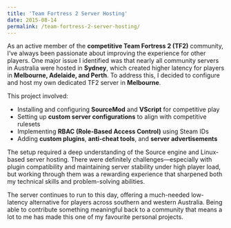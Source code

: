 ```yaml
---
title: 'Team Fortress 2 Server Hosting'
date: 2015-08-14
permalink: /team-fortress-2-server-hosting/
---
```

As an active member of the **competitive Team Fortress 2 (TF2)** community, I’ve always been passionate about improving the experience for other players. One major issue I identified was that nearly all community servers in Australia were hosted in **Sydney**, which created higher latency for players in **Melbourne, Adelaide, and Perth**. To address this, I decided to configure and host my own dedicated TF2 server in **Melbourne**.

This project involved:
- Installing and configuring **SourceMod** and **VScript** for competitive play
- Setting up **custom server configurations** to align with competitive rulesets
- Implementing **RBAC (Role-Based Access Control)** using Steam IDs
- Adding **custom plugins**, **anti-cheat tools**, and **server advertisements**

The setup required a deep understanding of the Source engine and Linux-based server hosting. There were definitely challenges—especially with plugin compatibility and maintaining server stability under high player load, but working through them was a rewarding experience that sharpened both my technical skills and problem-solving abilities.

The server continues to run to this day, offering a much-needed low-latency alternative for players across southern and western Australia. 
Being able to contribute something meaningful back to a community that means a lot to me has made this one of my favourite personal projects.
